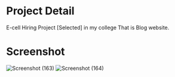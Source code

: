 # Project Detail 
E-cell Hiring Project [Selected] in my college That is Blog website.
# Screenshot
![Screenshot (163)](https://github.com/guptaravimp/E-cell-Project/assets/142169363/c011e5b0-b56a-46dc-bb10-a825698792d1)
![Screenshot (164)](https://github.com/guptaravimp/E-cell-Project/assets/142169363/d7c096f5-484a-43d4-87df-dc11da6642b1)



